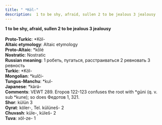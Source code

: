 ```yaml
---
title: " *Köl-"
description:  1 to be shy, afraid, sullen 2 to be jealous 3 jealousy
---
```

<p data-pagefind-weight="0.5">
<strong> 1 to be shy, afraid, sullen 2 to be jealous 3 jealousy</strong><br><br>
<strong>Proto-Turkic</strong>:  *Köl-<br>
<strong>Altaic etymology</strong>:  Altaic etymology<br>
<strong> Proto-Altaic</strong>:  *kŏ̀lé<br>
<strong>Nostratic</strong>:  Nostratic<br>
<strong>Russian meaning</strong>:  1 робеть, пугаться, расстраиваться 2 ревновать 3 ревность<br>
<strong>Turkic</strong>:  *Köl-<br>
<strong>Mongolian</strong>:  *kulči-<br>
<strong>Tungus-Manchu</strong>:  *kul-<br>
<strong>Japanese</strong>:  *kǝ̀rǝ́-<br>
<strong>Comments</strong>:  VEWT 289. Егоров 122-123 confuses the root with *güni (q. v. sub *kune); so does Федотов 1, 321.<br>
<strong>Shor</strong>:  külün 3<br>
<strong>Oyrat</strong>:  köler-, Tel. külüneš- 2<br>
<strong>Chuvash</strong>:  küle-, küleš- 2<br>
<strong>Tuva</strong>:  xöl-ze- 1<br>

</p>
